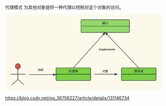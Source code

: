 代理模式
为其他对象提供一种代理以控制对这个对象的访问。

![img.png](img.png)

https://blog.csdn.net/qq_36756227/article/details/131146734

